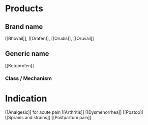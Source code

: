 # Products

## Brand name
[[Rhovail]], [[Orafen]], [[Orudis]], [[Oruvail]]

## Generic name
[[Ketoprofen]]

### Class / Mechanism


# Indication
[[Analgesic]] for acute pain
[[Arthritis]]
[[Dysmenorrhea]]
[[Postop]]
[[Sprains and strains]]
[[Postpartum pain]]



